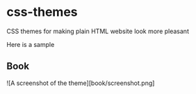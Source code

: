 # css-themes
CSS themes for making plain HTML website look more pleasant

Here is a sample

## Book
![A screenshot of the theme][book/screenshot.png]
